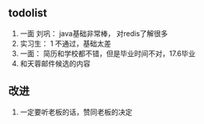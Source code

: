 
## todolist
1. 一面 刘巩： java基础非常棒， 对redis了解很多
2. 实习生： 1 不通过，基础太差
3. 一面： 简历和学校都不错，但是毕业时间不对，17.6毕业
4. 和天蓉邮件候选的内容


## 改进

1. 一定要听老板的话，赞同老板的决定
